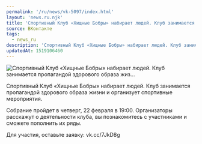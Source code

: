 ```yaml
---
permalink: '/ru/news/vk-5097/index.html'
layout: 'news.ru.njk'
title: 'Спортивный Клуб «Хищные Бобры» набирает людей. Клуб занимается пропагандой здорового образа жиз…'
source: ВКонтакте
tags:
  - news_ru
description: 'Спортивный Клуб «Хищные Бобры» набирает людей. Клуб занимается пропагандой здорового образа жиз…'
updatedAt: 1519106460
---
```

![Спортивный Клуб «Хищные Бобры» набирает людей. Клуб занимается пропагандой здорового образа жиз…](https://sun9-46.userapi.com/impf/c623900/v623900772/b604e/dNd2nRQPrTY.jpg?size=1280x854&quality=96&sign=5b89b752c7351887af37a650f87d58e1&c_uniq_tag=hB0BZ5uSc1iaSviAhpgzwYhOIHXiD_Q2EzJwncDmS20&type=album)

Спортивный Клуб «Хищные Бобры» набирает людей. Клуб занимается пропагандой здорового образа жизни и организует спортивные мероприятия.

Собрание пройдет в четверг, 22 февраля в 19:00. Организаторы расскажут о деятельности клуба, вы познакомитесь с участниками и сможете пополнить их ряды.

Для участия, оставьте заявку: vk.cc/7JkD8g
